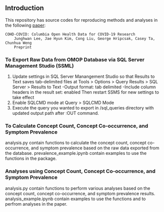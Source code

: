 ## Introduction

This repository has source codes for reproducing methods and analyses in the following [paper](https://scholar.google.com/citations?user=iSx6QrwAAAAJ&hl=en&oi=ao):

    COHD-COVID: Columbia Open Health Data for COVID-19 Research
        Junghwan Lee, Jae Hyun Kim, Cong Liu, George Hripcsak, Casey Ta, Chunhua Weng
        Preprint

### To Export Raw Data from OMOP Database via SQL Server Management Studio (SSML)

1. Update settings in SQL Server Manangement Studio so that Results to Text saves tab-delimited files
at Tools > Options > Query Results > SQL Server > Results to Text
-Output format: tab delimited
-Include column headers in the result set: enabled
Then restart SSMS for new settings to take effect
2. Enable SQLCMD mode at Query > SQLCMD Mode
3. Execute the query you wanted to export in /sql_queries directory with updated output path after :OUT command.

### To Calculate Concept Count, Concept Co-occurrence, and Symptom Prevalence

analysis.py contain functions to calculate the concept count, concept co-occurrence, and symptom prevalence based on the raw data exported from the database. prevalence_example.ipynb contain examples to use the functions in the package.

### Analyses using Concept Count, Concept Co-occurrence, and Symptom Prevalence

analysis.py contain functions to perform various analyses based on the concept count, concept co-occurrence, and symptom prevalence results. analysis_example.ipynb contain examples to use the functions and to perfrom analyses in the paper.